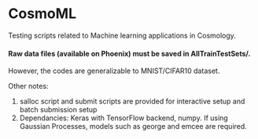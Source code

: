 # CosmoML
Testing scripts related to Machine learning applications in Cosmology. 

#### Raw data files (available on Phoenix) must be saved in AllTrainTestSets/. 
However, the codes are generalizable to MNIST/CIFAR10 dataset. 


Other notes: 
1. salloc script and submit scripts are provided for interactive setup and batch submission setup
2. Dependancies: Keras with TensorFlow backend, numpy. If using Gaussian Processes, models such as george and emcee are required. 




